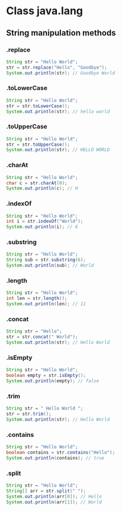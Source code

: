# Class java.lang

## String manipulation methods

### .replace

```java
String str = "Hello World";
str = str.replace("Hello", "Goodbye");
System.out.println(str); // Goodbye World
```
### .toLowerCase

```java
String str = "Hello World";
str = str.toLowerCase();
System.out.println(str); // hello world
```
### .toUpperCase

```java
String str = "Hello World";
str = str.toUpperCase();
System.out.println(str); // HELLO WORLD
```
### .charAt

```java
String str = "Hello World";
char c = str.charAt(0);
System.out.println(c); // H
```

### .indexOf

```java
String str = "Hello World";
int i = str.indexOf("World");
System.out.println(i); // 6
```

### .substring

```java
String str = "Hello World";
String sub = str.substring(6);
System.out.println(sub); // World
```

### .length

```java
String str = "Hello World";
int len = str.length();
System.out.println(len); // 11
```

### .concat

```java
String str = "Hello";
str = str.concat(" World");
System.out.println(str); // Hello World
```

### .isEmpty

```java
String str = "Hello World";
boolean empty = str.isEmpty();
System.out.println(empty); // false
```

### .trim

```java
String str = " Hello World ";
str = str.trim();
System.out.println(str); // Hello World
```

### .contains

```java
String str = "Hello World";
boolean contains = str.contains("Hello");
System.out.println(contains); // true
```

### .split

```java
String str = "Hello World";
String[] arr = str.split(" ");
System.out.println(arr[0]); // Hello
System.out.println(arr[1]); // World
```